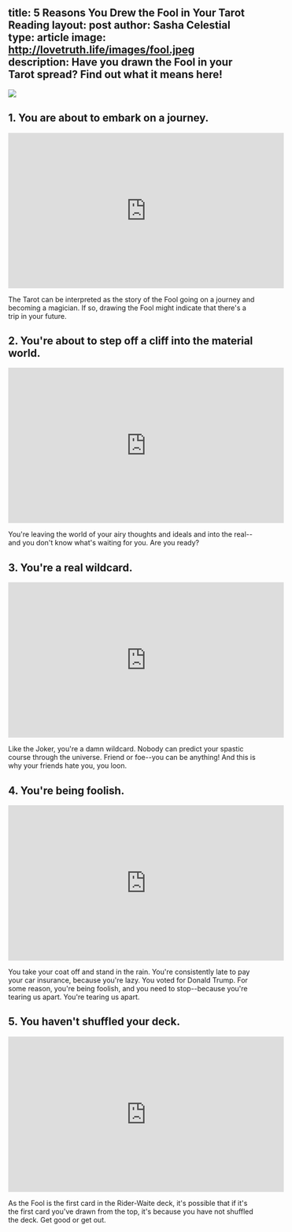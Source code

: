 title: 5 Reasons You Drew the Fool in Your Tarot Reading
layout: post
author: Sasha Celestial
type: article
image: http://lovetruth.life/images/fool.jpeg
description: Have you drawn the Fool in your Tarot spread?  Find out what it means here!
---

![](/images/fool.jpeg)

## 1. You are about to embark on a journey.

<iframe width="560" height="315" src="https://www.youtube.com/embed/KCy7lLQwToI" frameborder="0" allowfullscreen></iframe>

The Tarot can be interpreted as the story of the Fool going on a journey and becoming a magician.  If so, drawing the Fool might indicate that there's a trip in your future.

## 2. You're about to step off a cliff into the material world.

<iframe width="560" height="315" src="https://www.youtube.com/embed/6p-lDYPR2P8" frameborder="0" allowfullscreen></iframe>

You're leaving the world of your airy thoughts and ideals and into the real--and you don't know what's waiting for you.  Are you ready?

## 3. You're a real wildcard.

<iframe width="560" height="315" src="https://www.youtube.com/embed/ux9vr4xfWj4" frameborder="0" allowfullscreen></iframe>

Like the Joker, you're a damn wildcard.  Nobody can predict your spastic course through the universe.  Friend or foe--you can be anything!  And this is why your friends hate you, you loon.

## 4. You're being foolish.

<iframe width="560" height="315" src="https://www.youtube.com/embed/UNoouLa7uxA" frameborder="0" allowfullscreen></iframe>

You take your coat off and stand in the rain.  You're consistently late to pay your car insurance, because you're lazy.  You voted for Donald Trump.  For some reason, you're being foolish, and you need to stop--because you're tearing us apart.  You're tearing us apart.

## 5. You haven't shuffled your deck.

<iframe width="560" height="315" src="https://www.youtube.com/embed/qbzvc8YwHp8" frameborder="0" allowfullscreen></iframe>

As the Fool is the first card in the Rider-Waite deck, it's possible that if it's the first card you've drawn from the top, it's because you have not shuffled the deck.  Get good or get out.
